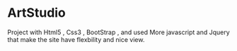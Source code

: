 # ArtStudio
Project with Html5 , Css3 , BootStrap , and used More javascript and Jquery that make the site have flexbility and nice view.
